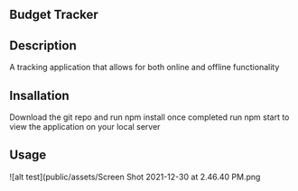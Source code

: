 ## Budget Tracker 


## Description 

A tracking application that allows for both online and offline functionality 


## Insallation
Download the git repo and  run npm install once completed run npm start to view the application on your local server 

## Usage

![alt test](public/assets/Screen Shot 2021-12-30 at 2.46.40 PM.png